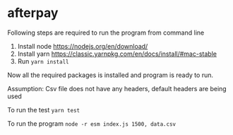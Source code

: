 # afterpay

Following steps are required to run the program from command line

1. Install node
   https://nodejs.org/en/download/
2. Install yarn
   https://classic.yarnpkg.com/en/docs/install/#mac-stable
3. Run `yarn install`

Now all the required packages is installed and program is ready to run.

Assumption: Csv file does not have any headers, default headers are being used

To run the test
`yarn test`

To run the program
`node -r esm index.js 1500, data.csv`
